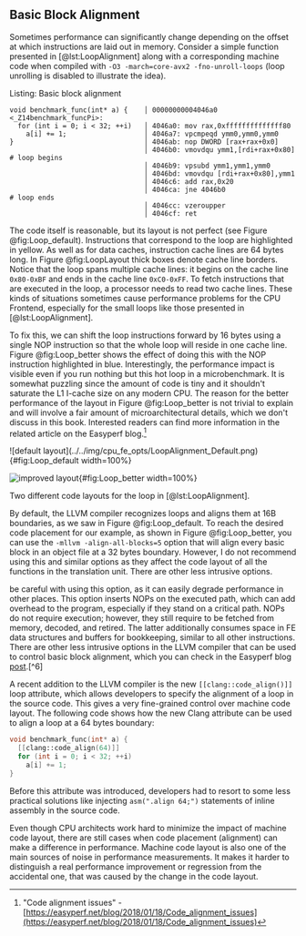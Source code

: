 

## Basic Block Alignment

Sometimes performance can significantly change depending on the offset at which instructions are laid out in memory. Consider a simple function presented in [@lst:LoopAlignment] along with a corresponding machine code when compiled with `-O3 -march=core-avx2 -fno-unroll-loops` (loop unrolling is disabled to illustrate the idea).

Listing: Basic block alignment

~~~~ {#lst:LoopAlignment .cpp}
void benchmark_func(int* a) {    │ 00000000004046a0 <_Z14benchmark_funcPi>:
  for (int i = 0; i < 32; ++i)   │ 4046a0: mov rax,0xffffffffffffff80
    a[i] += 1;                   │ 4046a7: vpcmpeqd ymm0,ymm0,ymm0
}                                │ 4046ab: nop DWORD [rax+rax+0x0]
                                 │ 4046b0: vmovdqu ymm1,[rdi+rax+0x80] # loop begins
                                 │ 4046b9: vpsubd ymm1,ymm1,ymm0
                                 │ 4046bd: vmovdqu [rdi+rax+0x80],ymm1
                                 │ 4046c6: add rax,0x20
                                 │ 4046ca: jne 4046b0                  # loop ends
                                 │ 4046cc: vzeroupper 
                                 │ 4046cf: ret 
~~~~~~~~~~~~~~~~~~~~~~~~~~~~~~~~~~~~~~~~~~~~~~~~~

The code itself is reasonable, but its layout is not perfect (see Figure @fig:Loop_default). Instructions that correspond to the loop are highlighted in yellow. As well as for data caches, instruction cache lines are 64 bytes long. In Figure @fig:LoopLayout thick boxes denote cache line borders. Notice that the loop spans multiple cache lines: it begins on the cache line `0x80-0xBF` and ends in the cache line `0xC0-0xFF`. To fetch instructions that are executed in the loop, a processor needs to read two cache lines. These kinds of situations sometimes cause performance problems for the CPU Frontend, especially for the small loops like those presented in [@lst:LoopAlignment].

To fix this, we can shift the loop instructions forward by 16 bytes using a single NOP instruction so that the whole loop will reside in one cache line. Figure @fig:Loop_better shows the effect of doing this with the NOP instruction highlighted in blue. Interestingly, the performance impact is visible even if you run nothing but this hot loop in a microbenchmark. It is somewhat puzzling since the amount of code is tiny and it shouldn't saturate the L1 I-cache size on any modern CPU. The reason for the better performance of the layout in Figure @fig:Loop_better is not trivial to explain and will involve a fair amount of microarchitectural details, which we don't discuss in this book. Interested readers can find more information in the related article on the Easyperf blog.[^1]

<div id="fig:LoopLayout">
![default layout](../../img/cpu_fe_opts/LoopAlignment_Default.png){#fig:Loop_default width=100%}

![improved layout](../../img/cpu_fe_opts/LoopAlignment_Better.png){#fig:Loop_better width=100%}

Two different code layouts for the loop in [@lst:LoopAlignment].
</div>

By default, the LLVM compiler recognizes loops and aligns them at 16B boundaries, as we saw in Figure @fig:Loop_default. To reach the desired code placement for our example, as shown in Figure @fig:Loop_better, you can use the `-mllvm -align-all-blocks=5` option that will align every basic block in an object file at a 32 bytes boundary. However, I do not recommend using this and similar options as they affect the code layout of all the functions in the translation unit. There are other less intrusive options.

be careful with using this option, as it can easily degrade performance in other places. This option inserts NOPs on the executed path, which can add overhead to the program, especially if they stand on a critical path. NOPs do not require execution; however, they still require to be fetched from memory, decoded, and retired. The latter additionally consumes space in FE data structures and buffers for bookkeeping, similar to all other instructions. There are other less intrusive options in the LLVM compiler that can be used to control basic block alignment, which you can check in the Easyperf blog [post](https://easyperf.net/blog/2018/01/25/Code_alignment_options_in_llvm).[^6]

A recent addition to the LLVM compiler is the new `[[clang::code_align()]]` loop attribute, which allows developers to specify the alignment of a loop in the source code. This gives a very fine-grained control over machine code layout. The following code shows how the new Clang attribute can be used to align a loop at a 64 bytes boundary: 

```cpp
void benchmark_func(int* a) {
  [[clang::code_align(64)]]
  for (int i = 0; i < 32; ++i)
    a[i] += 1;
}
```

Before this attribute was introduced, developers had to resort to some less practical solutions like injecting `asm(".align 64;")` statements of inline assembly in the source code.

Even though CPU architects work hard to minimize the impact of machine code layout, there are still cases when code placement (alignment) can make a difference in performance. Machine code layout is also one of the main sources of noise in performance measurements. It makes it harder to distinguish a real performance improvement or regression from the accidental one, that was caused by the change in the code layout.

[^1]: "Code alignment issues" - [https://easyperf.net/blog/2018/01/18/Code_alignment_issues](https://easyperf.net/blog/2018/01/18/Code_alignment_issues)
